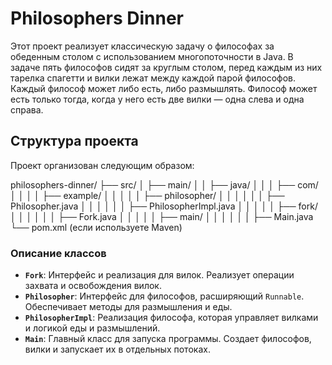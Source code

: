 # Philosophers Dinner

Этот проект реализует классическую задачу о философах за обеденным столом с использованием многопоточности в Java. В задаче пять философов сидят за круглым столом, перед каждым из них тарелка спагетти и вилки лежат между каждой парой философов. Каждый философ может либо есть, либо размышлять. Философ может есть только тогда, когда у него есть две вилки — одна слева и одна справа.

## Структура проекта

Проект организован следующим образом:

philosophers-dinner/
├── src/
│ ├── main/
│ │ ├── java/
│ │ │ ├── com/
│ │ │ │ ├── example/
│ │ │ │ │ ├── philosopher/
│ │ │ │ │ │ ├── Philosopher.java
│ │ │ │ │ │ ├── PhilosopherImpl.java
│ │ │ │ │ ├── fork/
│ │ │ │ │ │ ├── Fork.java
│ │ │ │ │ ├── main/
│ │ │ │ │ │ ├── Main.java
└── pom.xml (если используете Maven)

### Описание классов

- **`Fork`**: Интерфейс и реализация для вилок. Реализует операции захвата и освобождения вилок.
- **`Philosopher`**: Интерфейс для философов, расширяющий `Runnable`. Обеспечивает методы для размышления и еды.
- **`PhilosopherImpl`**: Реализация философа, которая управляет вилками и логикой еды и размышлений.
- **`Main`**: Главный класс для запуска программы. Создает философов, вилки и запускает их в отдельных потоках.
